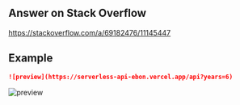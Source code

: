 ## Answer on Stack Overflow
https://stackoverflow.com/a/69182476/11145447

## Example
```md
![preview](https://serverless-api-ebon.vercel.app/api?years=6)
```
![preview](https://serverless-api-ebon.vercel.app/api?years=6)
